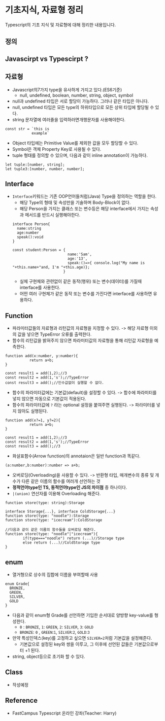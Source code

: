 # 기초지식, 자료형 정리
Typescript의 기초 지식 및 자료형에 대해 정리한 내용입니다.
<br>

## 정의

## Javascirpt vs Typescirpt ?

## 자료형
- Javascript의7가지 type을 유사하게 가지고 있다.(ES6기준)
  - null, undefined, boolean, number, string, object, symbol
- null과 undefined 타입은 서로 할당이 가능하다. 그러나 같은 타입은 아니다.
- null, undefined 타입은 모든 type의 하위타입으로 모든 상위 타입에 할당될 수 있다.
- string 문자열에 여러줄을 입력하러면개행문자를 사용해야한다.
<pre><code>const str = `this is 
            example`</code></pre>

- Object 타입에는 Primitive Value를 제외한 값을 모두 할당할 수 있다.
- Symbol은 객체 Property Key로 사용될 수 있다.
- tuple 형태를 정의할 수 있으며, 다음과 같이 inline annotation이 가능하다.
```
let tuple:[number, string];
let tuple3:[number, number, number];
```

## Interface
- `Interface`키워드는 기존 OOP언어들처럼(Java) Type을 정의하는 역할을 한다.
  - 해당 Type의 형태 및 속성만을 기술하며 Body-Block이 없다.
  - 해당 Person을 가지는 클래스 또는 변수등은 해당 interface에서 가지는 속성과 메서드를 반드시 실행해야한다.
  ``` 
  interface Person{
    name:string
    age:number
    speak():void
  }
  
  const student:Person = { 
                           name:'Sam', 
                           age:'13', 
                           speak:()=>{ console.log("My name is "+this.name+"and, I'm "+this.age)};
                         }
  ```
  - 실체 구현체와 관련없이 같은 동작(행위) 또는 변수(데이터)를 가질때 interface를 사용한다.
  - 어떤 여러 구현체가 같은 동작 또는 변수를 가진다면 interface를 사용하면 유용하다.
  
## Function
- 파라미터값들의 자료형과 리턴값의 자료형을 지정할 수 있다. -> 해당 자료형 이외의 값을 넣으면 TypeError 오류를 출력한다.
- 함수의 리턴값을 밝혀주지 않으면 파라미터값의 자료형을 통해 리턴값 자료형을 예측한다.
```
function add(x:number, y:number){
           return a+b;
}

const result1 = add(1,2);//3
const result2 = add(1,'s');//TypeError
const result3 = add();//인수값없이 실행할 수 없다.
```
- 함수의 파라미터값에는 기본값(default)을 설정할 수 있다. -> 함수에 파라미터를 넣지 않으면 자동으로 기본값이 적용된다.
- 함수의 파라미터값에 `?` 라는 optional 설정을 붙여주면 실행된다. -> 파라미터를 넣지 않아도 실행된다.
```
function add(x?=1, y?=2){
           return a+b;
}

const result1 = add(1,2);//3
const result2 = add(1,'s');//TypeError
const result3 = add();//3
```
- 화살표함수(Arrow function)의 annotaion은 일반 function과 똑같다.
```
(a:number,b:number):number => a+b;
```
- 오버로딩(Overloading)을 사용할 수 있다. -> 반환형 타입, 매개변수의 종류 및 개수가 다른 같은 이름의 함수를 여러개 선언하는 것 
- __정적언어type인 TS, 동적언어type인 JS의 차이점__ 중 하나이다.
- `|(union)` 연산자를 이용해 Overloading 해준다.
```
function store(type: string):Storage

interface Storage{...}, interface ColdStorage{...}
function store(type: "noodle"):Storage
function store(type: "icecream"):ColdStorage

//다음과 같이 같은 이름의 함수들을 오버로딩 해준다.
function store(type: "noodle"|"icecream"){
        if(type==="noodle") return (...)//Storage type
        else return (...)//ColdStorage type
}
```

## enum
- 열거형으로 상수의 집합에 이름을 부여할때 사용
```
enum Grade{
  BRONZE,
  GREEN,
  SILVER,
  GOLD
}
```
- 다음과 같이 enum형 Grade를 선언하면 기입한 순서대로 양방향 key-value를 형성한다.
    *  `0`  : `BRONZE`,  `1`: `GREEN`, `2`: `SILVER`, `3`: `GOLD`
    *   `BRONZE`: `0` , `GREEN`:`1`, `SILVER`:`2`, `GOLD`:`3`
- 만약 특성인덱스(key)를 고정하고 싶으면 `SILVER=2`처럼 기본값을 설정해준다.
    * 기본값으로 설정된 key와 쌍을 이루고, 그 이후에 선언된 값들은 기본값으로부터 +1 된다.
- string, object등으로 초기화 할 수 있다.

## Class
- 작성예정

## Reference
- FastCampus Typescript 온라인 강좌(Teacher: Harry)
